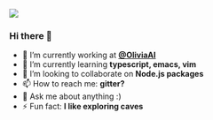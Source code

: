 ![](https://media0.giphy.com/media/hp4AjXQLO4s0hewg4s/giphy.gif)
### Hi there 👋

- 🔭 I’m currently working at **[@OliviaAI](https://github.com/OliviaAI)**
- 🌱 I’m currently learning **typescript, emacs, vim**
- 👯 I’m looking to collaborate on **Node.js packages**
- 📫 How to reach me: **gitter?**
- 💬 Ask me about anything :)
- ⚡ Fun fact: **I like exploring caves**

